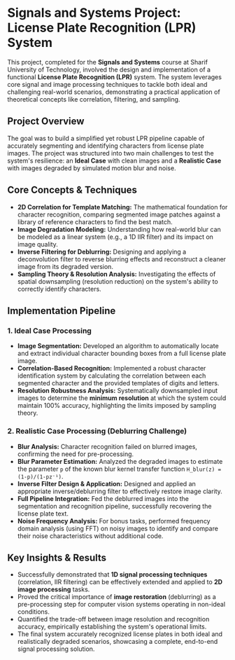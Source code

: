 # Signals and Systems Project: License Plate Recognition (LPR) System

This project, completed for the **Signals and Systems** course at Sharif University of Technology, involved the design and implementation of a functional **License Plate Recognition (LPR)** system. The system leverages core signal and image processing techniques to tackle both ideal and challenging real-world scenarios, demonstrating a practical application of theoretical concepts like correlation, filtering, and sampling.

## Project Overview

The goal was to build a simplified yet robust LPR pipeline capable of accurately segmenting and identifying characters from license plate images. The project was structured into two main challenges to test the system's resilience: an **Ideal Case** with clean images and a **Realistic Case** with images degraded by simulated motion blur and noise.

## Core Concepts & Techniques

*   **2D Correlation for Template Matching:** The mathematical foundation for character recognition, comparing segmented image patches against a library of reference characters to find the best match.
*   **Image Degradation Modeling:** Understanding how real-world blur can be modeled as a linear system (e.g., a 1D IIR filter) and its impact on image quality.
*   **Inverse Filtering for Deblurring:** Designing and applying a deconvolution filter to reverse blurring effects and reconstruct a cleaner image from its degraded version.
*   **Sampling Theory & Resolution Analysis:** Investigating the effects of spatial downsampling (resolution reduction) on the system's ability to correctly identify characters.

## Implementation Pipeline

### 1. Ideal Case Processing
*   **Image Segmentation:** Developed an algorithm to automatically locate and extract individual character bounding boxes from a full license plate image.
*   **Correlation-Based Recognition:** Implemented a robust character identification system by calculating the correlation between each segmented character and the provided templates of digits and letters.
*   **Resolution Robustness Analysis:** Systematically downsampled input images to determine the **minimum resolution** at which the system could maintain 100% accuracy, highlighting the limits imposed by sampling theory.

### 2. Realistic Case Processing (Deblurring Challenge)
*   **Blur Analysis:** Character recognition failed on blurred images, confirming the need for pre-processing.
*   **Blur Parameter Estimation:** Analyzed the degraded images to estimate the parameter `p` of the known blur kernel transfer function `H_blur(z) = (1-p)/(1-pz⁻¹)`.
*   **Inverse Filter Design & Application:** Designed and applied an appropriate inverse/deblurring filter to effectively restore image clarity.
*   **Full Pipeline Integration:** Fed the deblurred images into the segmentation and recognition pipeline, successfully recovering the license plate text.
*   **Noise Frequency Analysis:** For bonus tasks, performed frequency domain analysis (using FFT) on noisy images to identify and compare their noise characteristics without additional code.

## Key Insights & Results

*   Successfully demonstrated that **1D signal processing techniques** (correlation, IIR filtering) can be effectively extended and applied to **2D image processing** tasks.
*   Proved the critical importance of **image restoration** (deblurring) as a pre-processing step for computer vision systems operating in non-ideal conditions.
*   Quantified the trade-off between image resolution and recognition accuracy, empirically establishing the system's operational limits.
*   The final system accurately recognized license plates in both ideal and realistically degraded scenarios, showcasing a complete, end-to-end signal processing solution.
